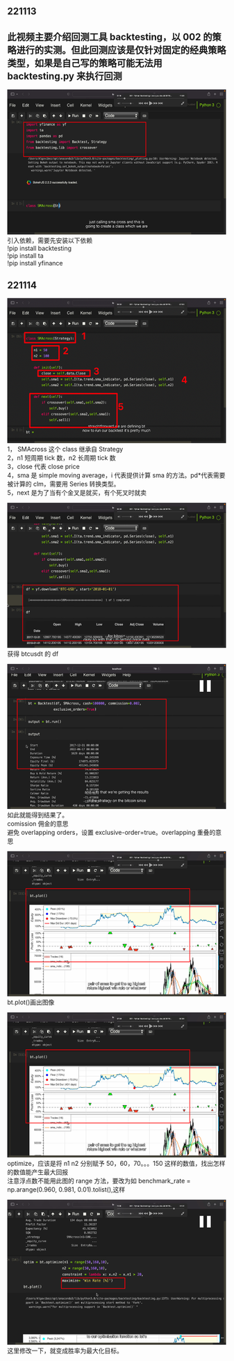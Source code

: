 ## 221113

## 此视频主要介绍回测工具 backtesting，以 002 的策略进行的实测。但此回测应该是仅针对固定的经典策略类型，如果是自己写的策略可能无法用 backtesting.py 来执行回测

<img src='./img/2022-11-13-15-24-11.png' height=333px></img>  
引入依赖，需要先安装以下依赖  
!pip install backtesting  
!pip install ta  
!pip install yfinance

## 221114

<img src='./img/2022-11-14-14-58-06.png' height=333px></img>  
1， SMAcross 这个 class 继承自 Strategy  
2，n1 短周期 tick 数，n2 长周期 tick 数  
3，close 代表 close price  
4，sma 是 simple moving average，i 代表提供计算 sma 的方法。pd\*代表需要被计算的 clm，需要用 Series 转换类型。  
5，next 是为了当有个金叉是就买，有个死叉时就卖

<img src='./img/2022-11-14-15-10-01.png' height=333px></img>  
获得 btcusdt 的 df

<img src='./img/2022-11-14-15-17-29.png' height=333px></img>  
如此就能得到结果了。  
comission 佣金的意思  
避免 overlapping orders，设置 exclusive-order=true。overlapping 重叠的意思

<img src='./img/2022-11-14-15-21-45.png' height=333px></img>  
bt.plot()画出图像

<img src='./img/2022-11-14-15-31-19.png' height=333px></img>  
optimize，应该是将 n1 n2 分别赋予 50，60，70。。。150 这样的数值，找出怎样的数值能产生最大回报  
注意浮点数不能用此图的 range 方法，要改为如 benchmark_rate = np.arange(0.960, 0.981, 0.01).tolist(),这样

<img src='./img/2022-11-14-15-34-05.png' height=333px></img>  
这里修改一下，就变成胜率为最大化目标。
